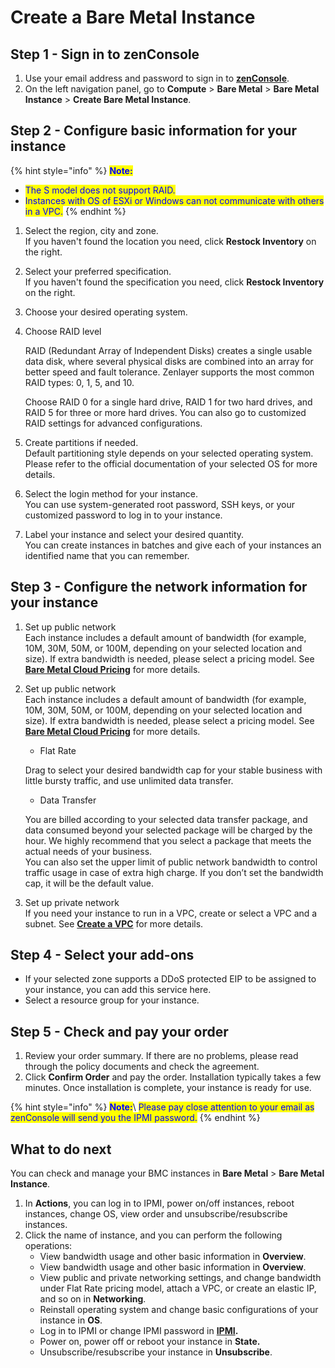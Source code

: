 # Create a Bare Metal Instance

## **Step 1 - Sign in to zenConsole**

1. Use your email address and password to sign in to [**zenConsole**](https://console.zenlayer.com/dashboard).
2. On the left navigation panel, go to **Compute** > **Bare Metal** > **Bare Metal Instance** > **Create Bare Metal Instance**.

## **Step 2 - Configure basic information for your instance**

{% hint style="info" %}
<mark style="color:blue;">**Note:**</mark>

* <mark style="color:blue;">The S model does not support RAID.</mark>
* <mark style="color:blue;">Instances with OS of ESXi or Windows can not communicate with others in a VPC.</mark>
{% endhint %}

1. Select the region, city and zone. \
   If you haven't found the location you need, click **Restock Inventory** on the right.
2. Select your preferred specification.\
   If you haven't found the specification you need, click **Restock Inventory** on the right.
3. Choose your desired operating system.
4.  Choose RAID level

    RAID (Redundant Array of Independent Disks) creates a single usable data disk, where several physical disks are combined into an array for better speed and fault tolerance. Zenlayer supports the most common RAID types: 0, 1, 5, and 10.

    Choose RAID 0 for a single hard drive, RAID 1 for two hard drives, and RAID 5 for three or more hard drives. You can also go to customized RAID settings for advanced configurations.
5. Create partitions if needed.\
   Default partitioning style depends on your selected operating system. Please refer to the official documentation of your selected OS for more details.
6. Select the login method for your instance.\
   You can use system-generated root password, SSH keys, or your customized password to log in to your instance.
7. Label your instance and select your desired quantity.\
   You can create instances in batches and give each of your instances an identified name that you can remember.&#x20;

## **Step 3 - Configure the network information for your instance**

1. Set up public network\
   Each instance includes a default amount of bandwidth (for example, 10M, 30M, 50M, or 100M, depending on your selected location and size). If extra bandwidth is needed, please select a pricing model. See [**Bare Metal Cloud Pricing**](../../pricing/bare-metal-cloud-pricing/) for more details.&#x20;
2.  Set up public network\
    Each instance includes a default amount of bandwidth (for example, 10M, 30M, 50M, or 100M, depending on your selected location and size). If extra bandwidth is needed, please select a pricing model. See [**Bare Metal Cloud Pricing**](../../pricing/bare-metal-cloud-pricing/) for more details.&#x20;

    * Flat Rate

    Drag to select your desired bandwidth cap for your stable business with little bursty traffic, and use unlimited data transfer.

    * Data Transfer

    You are billed according to your selected data transfer package, and data consumed beyond your selected package will be charged by the hour. We highly recommend that you select a package that meets the actual needs of your business.\
    You can also set the upper limit of public network bandwidth to control traffic usage in case of extra high charge. If you don’t set the bandwidth cap, it will be the default value.
3. Set up private network\
   If you need your instance to run in a VPC, create or select a VPC and a subnet. See [**Create a VPC**](create-a-virtual-private-cloud.md) for more details.

## **Step 4 - Select your add-ons**

* If your selected zone supports a DDoS protected EIP to be assigned to your instance, you can add this service here.
* Select a resource group for your instance.

## **Step 5 - Check and pay your order**

1. Review your order summary. If there are no problems, please read through the policy documents and check the agreement.
2. Click **Confirm Order** and pay the order. Installation typically takes a few minutes. Once installation is complete, your instance is ready for use.

{% hint style="info" %}
<mark style="color:blue;">**Note:**</mark>\ <mark style="color:blue;">Please pay close attention to your email as zenConsole will send you the IPMI password.</mark>&#x20;
{% endhint %}

## **What to do next**

You can check and manage your BMC instances in **Bare Metal** > **Bare Metal Instance**.&#x20;

1. In **Actions**, you can log in to IPMI, power on/off instances, reboot instances, change OS, view order and unsubscribe/resubscribe instances.
2. Click the name of instance, and you can perform the following operations:
   * View bandwidth usage and other basic information in **Overview**.
   * View bandwidth usage and other basic information in **Overview**.
   * View public and private networking settings, and change bandwidth under Flat Rate pricing model, attach a VPC, or create an elastic IP, and so on in **Networking**.&#x20;
   * Reinstall operating system and change basic configurations of your instance in **OS**.
   * Log in to IPMI or change IPMI password in [**IPMI**](../overview/ipmi.md)**.**
   * Power on, power off or reboot your instance in **State.**
   * Unsubscribe/resubscribe your instance in **Unsubscribe**.&#x20;

